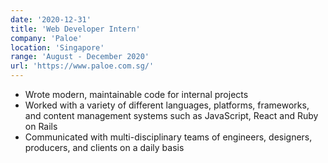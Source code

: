 ```yaml
---
date: '2020-12-31'
title: 'Web Developer Intern'
company: 'Paloe'
location: 'Singapore'
range: 'August - December 2020'
url: 'https://www.paloe.com.sg/'
---
```


- Wrote modern, maintainable code for internal projects
- Worked with a variety of different languages, platforms, frameworks, and content management systems such as JavaScript, React and Ruby on Rails
- Communicated with multi-disciplinary teams of engineers, designers, producers, and clients on a daily basis
